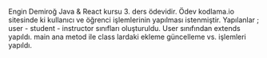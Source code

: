 Engin Demiroğ Java & React kursu 3. ders ödevidir.
Ödev kodlama.io sitesinde ki kullanıcı ve öğrenci işlemlerinin yapılması istenmiştir.
Yapılanlar ; user - student - instructor sınıfları oluşturuldu.
User sınıfından extends yapıldı.
main ana metod ile class lardaki ekleme güncelleme vs. işlemleri yapıldı.
